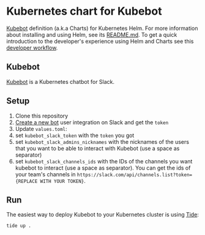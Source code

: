 # Kubernetes chart for Kubebot

[Kubebot](https://github.com/harbur/kubebot) definition (a.k.a Charts) for Kubernetes Helm. For more information about installing and using Helm, see its [README.md](https://github.com/kubernetes/helm/tree/master/README.md). To get a quick introduction to the developer's experience using Helm and Charts see this [developer workflow](https://github.com/kubernetes/helm/blob/master/docs/workflow/developer-workflows.md).

## Kubebot

[Kubebot](https://github.com/harbur/kubebot) is a Kubernetes chatbot for Slack.  
## Setup

1. Clone this repository
1. [Create a new bot](https://my.slack.com/services/new/bot) user integration on Slack and get the `token`
1. Update `values.toml`:
  1. set `kubebot_slack_token` with the `token` you got
  2. set `kubebot_slack_admins_nicknames` with the nicknames of the users that you want to be able to interact with Kubebot (use a space as separator)
  3. set `kubebot_slack_channels_ids` with the IDs of the channels you want kubebot to interact (use a space as separator). You can get the ids of your team's channels in `https://slack.com/api/channels.list?token={REPLACE WITH YOUR TOKEN}`. 


## Run

The easiest way to deploy Kubebot to your Kubernetes cluster is using [Tide](https://github.com/harbur/tide):

```
tide up .
```



